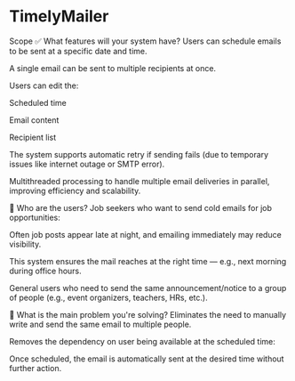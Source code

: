 # TimelyMailer
 Scope
✅ What features will your system have?
Users can schedule emails to be sent at a specific date and time.

A single email can be sent to multiple recipients at once.

Users can edit the:

Scheduled time

Email content

Recipient list

The system supports automatic retry if sending fails (due to temporary issues like internet outage or SMTP error).

Multithreaded processing to handle multiple email deliveries in parallel, improving efficiency and scalability.

👥 Who are the users?
Job seekers who want to send cold emails for job opportunities:

Often job posts appear late at night, and emailing immediately may reduce visibility.

This system ensures the mail reaches at the right time — e.g., next morning during office hours.

General users who need to send the same announcement/notice to a group of people (e.g., event organizers, teachers, HRs, etc.).

🧩 What is the main problem you're solving?
Eliminates the need to manually write and send the same email to multiple people.

Removes the dependency on user being available at the scheduled time:

Once scheduled, the email is automatically sent at the desired time without further action.
